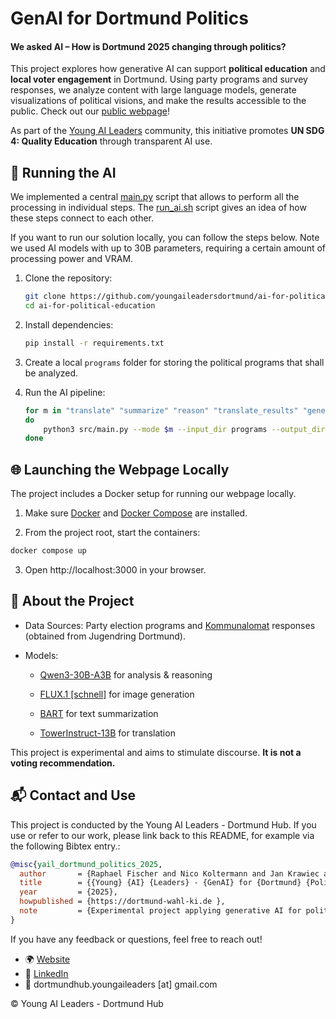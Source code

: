 # GenAI for Dortmund Politics

#### We asked AI – How is Dortmund 2025 changing through politics?
This project explores how generative AI can support **political education** and **local voter engagement** in Dortmund. Using party programs and survey responses, we analyze content with large language models, generate visualizations of political visions, and make the results accessible to the public. Check out our [public webpage](https://dortmund-wahl-ki.de)!

As part of the [Young AI Leaders](https://aiforgood.itu.int/young-ai-leaders-community/) community, this initiative promotes **UN SDG 4: Quality Education** through transparent AI use.

## 🚀 Running the AI

We implemented a central [main.py](src/main.py) script that allows to perform all the processing in individual steps. The [run_ai.sh](run_ai.sh) script gives an idea of how these steps connect to each other. 

If you want to run our solution locally, you can follow the steps below. Note we used AI models with up to 30B parameters, requiring a certain amount of processing power and VRAM. 

1. Clone the repository:
    ```bash
    git clone https://github.com/youngaileadersdortmund/ai-for-political-education.git
    cd ai-for-political-education
    ```

2. Install dependencies:

    ```bash
    pip install -r requirements.txt
    ```

3. Create a local `programs` folder for storing the political programs that shall be analyzed.

4. Run the AI pipeline:

    ```bash
    for m in "translate" "summarize" "reason" "translate_results" "generate_images"
    do
        python3 src/main.py --mode $m --input_dir programs --output_dir [your directory]
    done
    ```

## 🌐 Launching the Webpage Locally

The project includes a Docker setup for running our webpage locally.

1. Make sure [Docker](https://docs.docker.com/get-docker/) and [Docker Compose](https://docs.docker.com/compose/) are installed.

2. From the project root, start the containers:

```bash
docker compose up
```

3. Open http://localhost:3000 in your browser.

## 📖 About the Project

- Data Sources: Party election programs and [Kommunalomat](https://xn--whlt-loa.nrw/start/kommunalomat/) responses (obtained from Jugendring Dortmund).

- Models:

    - [Qwen3-30B-A3B](https://huggingface.co/Qwen/Qwen3-30B-A3B) for analysis & reasoning

    - [FLUX.1 [schnell]](https://huggingface.co/black-forest-labs/FLUX.1-schnell) for image generation

    - [BART](https://huggingface.co/facebook/bart-large-cnn) for text summarization

    - [TowerInstruct-13B](https://huggingface.co/Unbabel/TowerInstruct-13B-v0.1) for translation

This project is experimental and aims to stimulate discourse. **It is not a voting recommendation.**

## 📬 Contact and Use

This project is conducted by the Young AI Leaders - Dortmund Hub.
If you use or refer to our work, please link back to this README, for example via the following Bibtex entry.:

```bibtex
@misc{yail_dortmund_politics_2025,
  author       = {Raphael Fischer and Nico Koltermann and Jan Krawiec and Louisa von Essen and Youssef Abdelrahim and Tareq Khouja},
  title        = {{Young} {AI} {Leaders} - {GenAI} for {Dortmund} {Politics}},
  year         = {2025},
  howpublished = {https://dortmund-wahl-ki.de },
  note         = {Experimental project applying generative AI for political education and local elections in Dortmund}
}
```

If you have any feedback or questions, feel free to reach out!
- 🌍 [Website](https://youngaileadersdortmund.github.io/)
- 🔗 [LinkedIn](https://www.linkedin.com/company/young-ai-leaders-dortmund/)
- 📧 dortmundhub.youngaileaders [at] gmail.com

© Young AI Leaders - Dortmund Hub